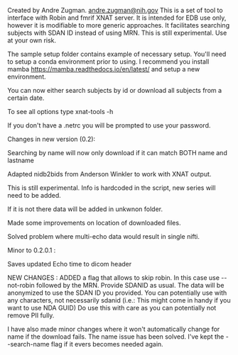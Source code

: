 Created by Andre Zugman. andre.zugman@nih.gov
This is a set of tool to interface with Robin and fmrif XNAT server.
It is intended for EDB use only, however it is modifiable to more generic approaches.
It facilitates searching subjects with SDAN ID instead of using MRN. 
This is still experimental. Use at your own risk.

The sample setup folder contains example of necessary setup. You'll need to setup a conda environment prior to using. I recommend you install mamba https://mamba.readthedocs.io/en/latest/
and setup a new environment.

You can now either search subjects by id or download all subjects from a certain date.

To see all options type xnat-tools -h

If you don't have a .netrc you will be prompted to use your password.

Changes in new version (0.2):

Searching by name will now only download if it can match BOTH name and lastname

Adapted nidb2bids from Anderson Winkler to work with XNAT output.

This is still experimental. Info is hardcoded in the script, new series will need to be added. 

If it is not there data will be added in unkwnon folder.

Made some improvements on location of downloaded files.

Solved problem where multi-echo data would result in single nifti.

Minor to 0.2.0.1 :

Saves updated Echo time to dicom header

NEW CHANGES :
ADDED a flag that allows to skip robin.
In this case use --not-robin followed by the MRN.
Provide SDANID as usual. The data will be anonymized to use the SDAN ID you provided.
You can potentially use with any characters, not necessarily sdanid 
(i.e.: This might come in handy if you want to use NDA GUID)
Do use this with care as you can potentially not remove PII fully.

I have also made minor changes where it won't automatically change for name if the download fails.
The name issue has been solved. I've kept the --search-name flag if it evers becomes needed again.


